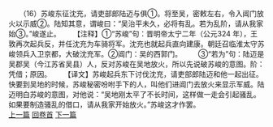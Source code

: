 　　（16）苏峻东征沈充，请吏部郎陆迈与俱①。将至吴，密敕左右，令入阊门放火以示威②。陆知其意，谓峻曰：“吴治平未久，必将有乱。若为乱阶，请从我家始③。”峻遂止。
　　【注释】①“苏峻”句：晋明帝太宁二年（公元324 年），王敦再次起兵反，并任沈充为车骑将军。沈充也就起兵直向建康。朝廷召临淮太守苏峻领兵入卫京都，大破沈充军。②阊门：吴的西郭门。
　　③“若为”句：陆迈是吴郡吴（今江苏省吴县）人，反对苏峻在吴地放火，所以先说破苏峻的意图。阶：凭借；原因。
　　【译文】苏峻起兵东下讨伐沈充，请吏部郎陆迈和他一起出征。快要到吴地的时候，苏峻秘密吩咐手下的人，叫他们进阊门去放火来显示军威。陆迈明白苏峻的意图，对他说：“吴地刚太平了不长时间，这样做一走会引起骚乱。如果要制造骚乱的借口，请从我家开始放火。”苏峻这才作罢。
<br>[上一篇](10_15) [回卷首](10_00) [下一篇](10_17)
